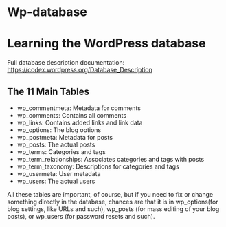 # Wp-database
# Learning the WordPress database

Full database description documentation: https://codex.wordpress.org/Database_Description

## The 11 Main Tables
* wp_commentmeta: Metadata for comments
* wp_comments: Contains all comments
* wp_links: Contains added links and link data
* wp_options: The blog options
* wp_postmeta: Metadata for posts
* wp_posts: The actual posts
* wp_terms: Categories and tags
* wp_term_relationships: Associates categories and tags with posts
* wp_term_taxonomy: Descriptions for categories and tags
* wp_usermeta: User metadata
* wp_users: The actual users

All these tables are important, of course, but if you need to fix or change something directly in the database, chances are that it is in wp_options(for blog settings, like URLs and such), wp_posts (for mass editing of your blog posts), or wp_users (for password resets and such).

